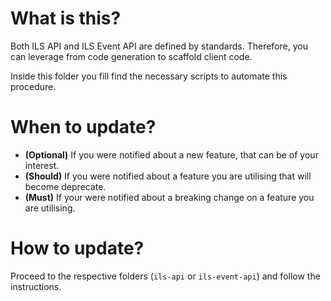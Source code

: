 # What is this?

Both ILS API and ILS Event API are defined by standards. Therefore, you can leverage from code generation to scaffold client code.

Inside this folder you fill find the necessary scripts to automate this procedure.

# When to update?

- **(Optional)** If you were notified about a new feature, that can be of your interest.
- **(Should)** If you were notified about a feature you are utilising that will become deprecate.
- **(Must)** If your were notified about a breaking change on a feature you are utilising.

# How to update?

Proceed to the respective folders (`ils-api` or `ils-event-api`) and follow the instructions.